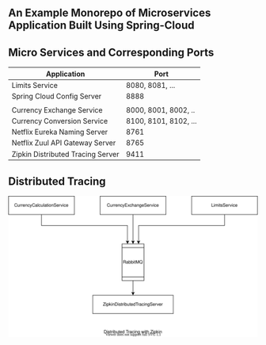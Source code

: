 ## An Example Monorepo of Microservices Application Built Using Spring-Cloud

## Micro Services and Corresponding Ports
|Application|Port|
|--- |--- |
|Limits Service|8080, 8081, ...|
|Spring Cloud Config Server|8888|
|||
|Currency Exchange Service|8000, 8001, 8002, ..|
|Currency Conversion Service|8100, 8101, 8102, ...|
|Netflix Eureka Naming Server|8761|
|Netflix Zuul API Gateway Server|8765|
|Zipkin Distributed Tracing Server|9411|

## Distributed Tracing
![Distributed Tracing](./zipkin_distributed_tracing.svg)


